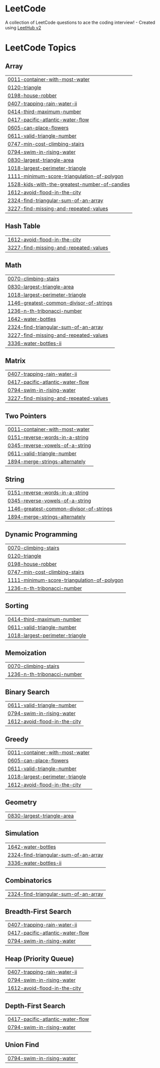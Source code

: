# LeetCode
A collection of LeetCode questions to ace the coding interview! - Created using [LeetHub v2](https://github.com/arunbhardwaj/LeetHub-2.0)

<!---LeetCode Topics Start-->
# LeetCode Topics
## Array
|  |
| ------- |
| [0011-container-with-most-water](https://github.com/Swathika-glitch/LeetCode/tree/master/0011-container-with-most-water) |
| [0120-triangle](https://github.com/Swathika-glitch/LeetCode/tree/master/0120-triangle) |
| [0198-house-robber](https://github.com/Swathika-glitch/LeetCode/tree/master/0198-house-robber) |
| [0407-trapping-rain-water-ii](https://github.com/Swathika-glitch/LeetCode/tree/master/0407-trapping-rain-water-ii) |
| [0414-third-maximum-number](https://github.com/Swathika-glitch/LeetCode/tree/master/0414-third-maximum-number) |
| [0417-pacific-atlantic-water-flow](https://github.com/Swathika-glitch/LeetCode/tree/master/0417-pacific-atlantic-water-flow) |
| [0605-can-place-flowers](https://github.com/Swathika-glitch/LeetCode/tree/master/0605-can-place-flowers) |
| [0611-valid-triangle-number](https://github.com/Swathika-glitch/LeetCode/tree/master/0611-valid-triangle-number) |
| [0747-min-cost-climbing-stairs](https://github.com/Swathika-glitch/LeetCode/tree/master/0747-min-cost-climbing-stairs) |
| [0794-swim-in-rising-water](https://github.com/Swathika-glitch/LeetCode/tree/master/0794-swim-in-rising-water) |
| [0830-largest-triangle-area](https://github.com/Swathika-glitch/LeetCode/tree/master/0830-largest-triangle-area) |
| [1018-largest-perimeter-triangle](https://github.com/Swathika-glitch/LeetCode/tree/master/1018-largest-perimeter-triangle) |
| [1111-minimum-score-triangulation-of-polygon](https://github.com/Swathika-glitch/LeetCode/tree/master/1111-minimum-score-triangulation-of-polygon) |
| [1528-kids-with-the-greatest-number-of-candies](https://github.com/Swathika-glitch/LeetCode/tree/master/1528-kids-with-the-greatest-number-of-candies) |
| [1612-avoid-flood-in-the-city](https://github.com/Swathika-glitch/LeetCode/tree/master/1612-avoid-flood-in-the-city) |
| [2324-find-triangular-sum-of-an-array](https://github.com/Swathika-glitch/LeetCode/tree/master/2324-find-triangular-sum-of-an-array) |
| [3227-find-missing-and-repeated-values](https://github.com/Swathika-glitch/LeetCode/tree/master/3227-find-missing-and-repeated-values) |
## Hash Table
|  |
| ------- |
| [1612-avoid-flood-in-the-city](https://github.com/Swathika-glitch/LeetCode/tree/master/1612-avoid-flood-in-the-city) |
| [3227-find-missing-and-repeated-values](https://github.com/Swathika-glitch/LeetCode/tree/master/3227-find-missing-and-repeated-values) |
## Math
|  |
| ------- |
| [0070-climbing-stairs](https://github.com/Swathika-glitch/LeetCode/tree/master/0070-climbing-stairs) |
| [0830-largest-triangle-area](https://github.com/Swathika-glitch/LeetCode/tree/master/0830-largest-triangle-area) |
| [1018-largest-perimeter-triangle](https://github.com/Swathika-glitch/LeetCode/tree/master/1018-largest-perimeter-triangle) |
| [1146-greatest-common-divisor-of-strings](https://github.com/Swathika-glitch/LeetCode/tree/master/1146-greatest-common-divisor-of-strings) |
| [1236-n-th-tribonacci-number](https://github.com/Swathika-glitch/LeetCode/tree/master/1236-n-th-tribonacci-number) |
| [1642-water-bottles](https://github.com/Swathika-glitch/LeetCode/tree/master/1642-water-bottles) |
| [2324-find-triangular-sum-of-an-array](https://github.com/Swathika-glitch/LeetCode/tree/master/2324-find-triangular-sum-of-an-array) |
| [3227-find-missing-and-repeated-values](https://github.com/Swathika-glitch/LeetCode/tree/master/3227-find-missing-and-repeated-values) |
| [3336-water-bottles-ii](https://github.com/Swathika-glitch/LeetCode/tree/master/3336-water-bottles-ii) |
## Matrix
|  |
| ------- |
| [0407-trapping-rain-water-ii](https://github.com/Swathika-glitch/LeetCode/tree/master/0407-trapping-rain-water-ii) |
| [0417-pacific-atlantic-water-flow](https://github.com/Swathika-glitch/LeetCode/tree/master/0417-pacific-atlantic-water-flow) |
| [0794-swim-in-rising-water](https://github.com/Swathika-glitch/LeetCode/tree/master/0794-swim-in-rising-water) |
| [3227-find-missing-and-repeated-values](https://github.com/Swathika-glitch/LeetCode/tree/master/3227-find-missing-and-repeated-values) |
## Two Pointers
|  |
| ------- |
| [0011-container-with-most-water](https://github.com/Swathika-glitch/LeetCode/tree/master/0011-container-with-most-water) |
| [0151-reverse-words-in-a-string](https://github.com/Swathika-glitch/LeetCode/tree/master/0151-reverse-words-in-a-string) |
| [0345-reverse-vowels-of-a-string](https://github.com/Swathika-glitch/LeetCode/tree/master/0345-reverse-vowels-of-a-string) |
| [0611-valid-triangle-number](https://github.com/Swathika-glitch/LeetCode/tree/master/0611-valid-triangle-number) |
| [1894-merge-strings-alternately](https://github.com/Swathika-glitch/LeetCode/tree/master/1894-merge-strings-alternately) |
## String
|  |
| ------- |
| [0151-reverse-words-in-a-string](https://github.com/Swathika-glitch/LeetCode/tree/master/0151-reverse-words-in-a-string) |
| [0345-reverse-vowels-of-a-string](https://github.com/Swathika-glitch/LeetCode/tree/master/0345-reverse-vowels-of-a-string) |
| [1146-greatest-common-divisor-of-strings](https://github.com/Swathika-glitch/LeetCode/tree/master/1146-greatest-common-divisor-of-strings) |
| [1894-merge-strings-alternately](https://github.com/Swathika-glitch/LeetCode/tree/master/1894-merge-strings-alternately) |
## Dynamic Programming
|  |
| ------- |
| [0070-climbing-stairs](https://github.com/Swathika-glitch/LeetCode/tree/master/0070-climbing-stairs) |
| [0120-triangle](https://github.com/Swathika-glitch/LeetCode/tree/master/0120-triangle) |
| [0198-house-robber](https://github.com/Swathika-glitch/LeetCode/tree/master/0198-house-robber) |
| [0747-min-cost-climbing-stairs](https://github.com/Swathika-glitch/LeetCode/tree/master/0747-min-cost-climbing-stairs) |
| [1111-minimum-score-triangulation-of-polygon](https://github.com/Swathika-glitch/LeetCode/tree/master/1111-minimum-score-triangulation-of-polygon) |
| [1236-n-th-tribonacci-number](https://github.com/Swathika-glitch/LeetCode/tree/master/1236-n-th-tribonacci-number) |
## Sorting
|  |
| ------- |
| [0414-third-maximum-number](https://github.com/Swathika-glitch/LeetCode/tree/master/0414-third-maximum-number) |
| [0611-valid-triangle-number](https://github.com/Swathika-glitch/LeetCode/tree/master/0611-valid-triangle-number) |
| [1018-largest-perimeter-triangle](https://github.com/Swathika-glitch/LeetCode/tree/master/1018-largest-perimeter-triangle) |
## Memoization
|  |
| ------- |
| [0070-climbing-stairs](https://github.com/Swathika-glitch/LeetCode/tree/master/0070-climbing-stairs) |
| [1236-n-th-tribonacci-number](https://github.com/Swathika-glitch/LeetCode/tree/master/1236-n-th-tribonacci-number) |
## Binary Search
|  |
| ------- |
| [0611-valid-triangle-number](https://github.com/Swathika-glitch/LeetCode/tree/master/0611-valid-triangle-number) |
| [0794-swim-in-rising-water](https://github.com/Swathika-glitch/LeetCode/tree/master/0794-swim-in-rising-water) |
| [1612-avoid-flood-in-the-city](https://github.com/Swathika-glitch/LeetCode/tree/master/1612-avoid-flood-in-the-city) |
## Greedy
|  |
| ------- |
| [0011-container-with-most-water](https://github.com/Swathika-glitch/LeetCode/tree/master/0011-container-with-most-water) |
| [0605-can-place-flowers](https://github.com/Swathika-glitch/LeetCode/tree/master/0605-can-place-flowers) |
| [0611-valid-triangle-number](https://github.com/Swathika-glitch/LeetCode/tree/master/0611-valid-triangle-number) |
| [1018-largest-perimeter-triangle](https://github.com/Swathika-glitch/LeetCode/tree/master/1018-largest-perimeter-triangle) |
| [1612-avoid-flood-in-the-city](https://github.com/Swathika-glitch/LeetCode/tree/master/1612-avoid-flood-in-the-city) |
## Geometry
|  |
| ------- |
| [0830-largest-triangle-area](https://github.com/Swathika-glitch/LeetCode/tree/master/0830-largest-triangle-area) |
## Simulation
|  |
| ------- |
| [1642-water-bottles](https://github.com/Swathika-glitch/LeetCode/tree/master/1642-water-bottles) |
| [2324-find-triangular-sum-of-an-array](https://github.com/Swathika-glitch/LeetCode/tree/master/2324-find-triangular-sum-of-an-array) |
| [3336-water-bottles-ii](https://github.com/Swathika-glitch/LeetCode/tree/master/3336-water-bottles-ii) |
## Combinatorics
|  |
| ------- |
| [2324-find-triangular-sum-of-an-array](https://github.com/Swathika-glitch/LeetCode/tree/master/2324-find-triangular-sum-of-an-array) |
## Breadth-First Search
|  |
| ------- |
| [0407-trapping-rain-water-ii](https://github.com/Swathika-glitch/LeetCode/tree/master/0407-trapping-rain-water-ii) |
| [0417-pacific-atlantic-water-flow](https://github.com/Swathika-glitch/LeetCode/tree/master/0417-pacific-atlantic-water-flow) |
| [0794-swim-in-rising-water](https://github.com/Swathika-glitch/LeetCode/tree/master/0794-swim-in-rising-water) |
## Heap (Priority Queue)
|  |
| ------- |
| [0407-trapping-rain-water-ii](https://github.com/Swathika-glitch/LeetCode/tree/master/0407-trapping-rain-water-ii) |
| [0794-swim-in-rising-water](https://github.com/Swathika-glitch/LeetCode/tree/master/0794-swim-in-rising-water) |
| [1612-avoid-flood-in-the-city](https://github.com/Swathika-glitch/LeetCode/tree/master/1612-avoid-flood-in-the-city) |
## Depth-First Search
|  |
| ------- |
| [0417-pacific-atlantic-water-flow](https://github.com/Swathika-glitch/LeetCode/tree/master/0417-pacific-atlantic-water-flow) |
| [0794-swim-in-rising-water](https://github.com/Swathika-glitch/LeetCode/tree/master/0794-swim-in-rising-water) |
## Union Find
|  |
| ------- |
| [0794-swim-in-rising-water](https://github.com/Swathika-glitch/LeetCode/tree/master/0794-swim-in-rising-water) |
<!---LeetCode Topics End-->